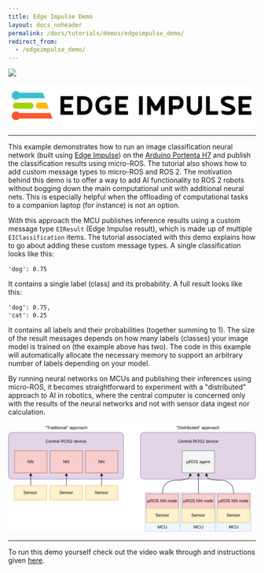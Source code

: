 ```yaml
---
title: Edge Impulse Demo
layout: docs_noheader
permalink: /docs/tutorials/demos/edgeimpulse_demo/
redirect_from:
  - /edgeimpulse_demo/
---
```


<img src="https://img.shields.io/badge/Tested_on-Humble-blue" style="display:inline"/>

![Edge Impulse](ei_logo.png)

---

This example demonstrates how to run an image classification neural network (built using [Edge Impulse](https://www.edgeimpulse.com/)) on the [Arduino Portenta H7](https://store.arduino.cc/products/portenta-h7) and publish the classification results using micro-ROS. The tutorial also shows how to add custom message types to micro-ROS and ROS 2. The motivation behind this demo is to offer a way to add AI functionality to ROS 2 robots without bogging down the main computational unit with additional neural nets. This is especially helpful when the offloading of computational tasks to a companion laptop (for instance) is not an option. 

With this approach the MCU publishes inference results using a custom message type `EIResult` (Edge Impulse result), which is made up of multiple `EIClassification` items. The tutorial associated with this demo explains how to go about adding these custom message types. A single classification looks like this:

```
'dog': 0.75
```

It contains a single label (class) and its probability. A full result looks like this:

```
'dog': 0.75,
'cat': 0.25
```

It contains all labels and their probabilities (together summing to 1). The size of the result messages depends on how many labels (classes) your image model is trained on (the example above has two). The code in this example will automatically allocate the necessary memory to support an arbitrary number of labels depending on your model.



By running neural networks on MCUs and publishing their inferences using micro-ROS, it becomes straightforward to experiment with a "distributed" approach to AI in robotics, where the central computer is concerned only with the results of the neural networks and not with sensor data ingest nor calculation.

![Traditional vs distributed approach](traditional_vs_distributed.png)

---


To run this demo yourself check out the video walk through and instructions given [here](https://github.com/avielbr/micro_ros_ei).
